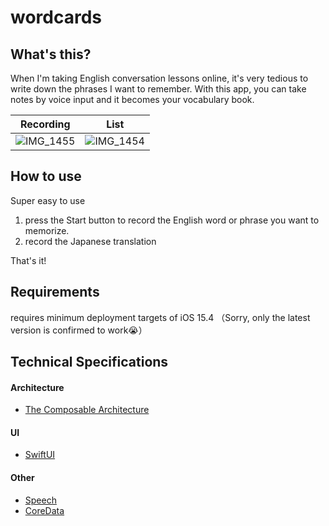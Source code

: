 # wordcards

## What's this?
When I'm taking English conversation lessons online, it's very tedious to write down the phrases I want to remember. 
With this app, you can take notes by voice input and it becomes your vocabulary book.

| Recording | List |
----|---- 
|![IMG_1455](https://user-images.githubusercontent.com/12807737/166141513-006a8d4f-79b0-4b49-ab32-58e602cffaa7.PNG) |![IMG_1454](https://user-images.githubusercontent.com/12807737/166141504-a130f9ee-77bd-4cbc-9331-ea9f748e407b.PNG) |

## How to use
Super easy to use

1. press the Start button to record the English word or phrase you want to memorize.
2. record the Japanese translation

That's it!

## Requirements
requires minimum deployment targets of iOS 15.4
（Sorry, only the latest version is confirmed to work😭）

## Technical Specifications

#### Architecture
- [The Composable Architecture](https://github.com/pointfreeco/swift-composable-architecture)

#### UI
- [SwiftUI](https://developer.apple.com/documentation/swiftui/)

#### Other
- [Speech](https://developer.apple.com/documentation/speech)
- [CoreData](https://developer.apple.com/documentation/coredata)


